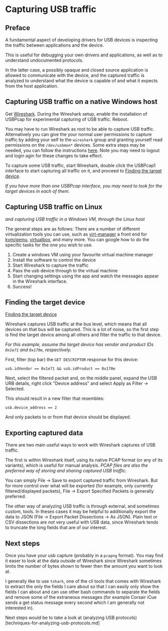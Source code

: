 # Capturing USB traffic

## Preface

A fundamental aspect of developing drivers for USB devices is inspecting the
traffic between applications and the device.

This is useful for debugging your own drivers and applications, as well as to
understand undocumented protocols.

In the latter case, a possibly opaque and closed source application is allowed
to communicate with the device, and the captured traffic is analyzed to
understand what the device is capable of and what it expects from the host
application.

## Capturing USB traffic on a native Windows host

Get [Wireshark].  During the Wireshark setup, enable the installation of
USBPcap for experimental capturing of USB traffic.  Reboot.

You may have to run Wireshark as root to be able to capture USB traffic.
Alternatively you can give the your normal user permissions to capture traffic by
adding your self to the `wireshark` group and granting yourself read permissions on the `/dev/usbmon*` devices.
Some extra steps may be needed, you can follow the instructions [here](https://wiki.wireshark.org/CaptureSetup/USB).
Note you may need to logout and login agin for these changes to take effect.

To capture some USB traffic, start Wireshark, double click the USBPcap1
interface to start capturing all traffic on it, and proceed to [Finding the target device](#finding-the-target-device).

_If you have more than one USBPcap interface, you may need to look for the
target devices in each of them._

## Capturing USB traffic on Linux
_and capturing USB traffic in a Windows VM, through the Linux host_

The general steps are as follows:
There are a number of different virtualization tools you can use, such as [virt-manager](https://virt-manager.org/) a front
end for [kvm/qemu](https://www.qemu.org/), [virtualbox](https://www.virtualbox.org/), and many more. You can google how
to do the specific tasks for the one you wish to use.

1. Create a windows VM using your favourite virtual machine manager
2. Install the software to control the device
3. Start Wireshark to capture the traffic
3. Pass the usb device through to the virtual machine
4. Start changing settings using the app and watch the messages appear in the Wireshark interface.
5. Success!

## Finding the target device
[Finding the target device](#finding-the-target-device)

Wireshark captures USB traffic at the bus level, which means that all devices
on that bus will be captured.  This is a lot of noise, so the first step is
find the target device among all others and filter the traffic to that device.

_For this example, assume the target device has vendor and product IDs `0x1e71`
and `0x170e`, respectively._

First, filter (top bar) the `GET DESCRIPTOR` response for this device:

```
usb.idVendor == 0x1e71 && usb.idProduct == 0x170e
```

Next, select the filtered packet and, on the middle panel, expand the USB URB
details, right click "Device address" and select Apply as Filter -> Selected.

This should result in a new filter that resembles:

```
usb.device_address == 2
```

And only packets to or from that device should be displayed.

## Exporting captured data

There are two main useful ways to work with Wireshark captures of USB traffic.

The first is within Wireshark itself, using its native PCAP format (or any of
its variants), which is useful for manual analysis.  _PCAP files are also the
preferred way of storing and sharing captured USB traffic._

You can simply File -> Save to export captured traffic from Wireshark.  But for
more control over what will be exported (for example, only currently
filtered/displayed packets), File -> Export Specified Packets is generally
preferred.

The other way of analyzing USB traffic is through external, and sometimes
custom, tools.  In theses cases it may be helpful to additionally export the
data to JSON (File -> Export Packet Dissections -> As JSON).  Plain text or CSV
dissections are _not_ very useful with USB data, since Wireshark tends to
truncate the long fields that are of our interest.

## Next steps

Once you have your usb capture (probably in a `pcapng` format). You may find it easer to look at the data outside
of Wireshark since Wireshark sometimes limits the number of bytes shown to fewer then the amount you want to look at.

I generally like to use `tshark`, one of the cli tools that comes with Wireshark to extract the only the fields I care about
so that I can easily only show the fields I can about and can use other bash commands to separate the fields and remove
some of the extraneous messages (for example Corsair iCue sends a get status message every second which I am generally not
interested in).

Next steps would be to take a look at (analyzing USB protocols)[techniques-for-analyzing-usb-protocols.md]

[Wireshark]: https://www.wireshark.org
[USBPcap]: https://desowin.org/usbpcap/
